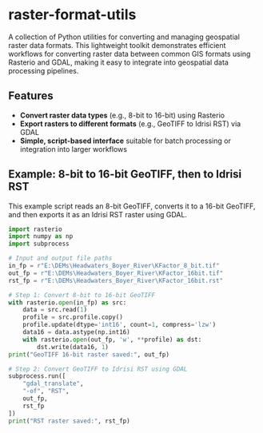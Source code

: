 # raster-format-utils

A collection of Python utilities for converting and managing geospatial raster data formats. This lightweight toolkit demonstrates efficient workflows for converting raster data between common GIS formats using Rasterio and GDAL, making it easy to integrate into geospatial data processing pipelines.

## Features

- **Convert raster data types** (e.g., 8-bit to 16-bit) using Rasterio
- **Export rasters to different formats** (e.g., GeoTIFF to Idrisi RST) via GDAL
- **Simple, script-based interface** suitable for batch processing or integration into larger workflows

## Example: 8-bit to 16-bit GeoTIFF, then to Idrisi RST

This example script reads an 8-bit GeoTIFF, converts it to a 16-bit GeoTIFF, and then exports it as an Idrisi RST raster using GDAL.

```python
import rasterio
import numpy as np
import subprocess

# Input and output file paths
in_fp = r"E:\DEMs\Headwaters_Boyer_River\KFactor_8_bit.tif"
out_fp = r"E:\DEMs\Headwaters_Boyer_River\KFactor_16bit.tif"
rst_fp = r"E:\DEMs\Headwaters_Boyer_River\KFactor_16bit.rst"

# Step 1: Convert 8-bit to 16-bit GeoTIFF
with rasterio.open(in_fp) as src:
    data = src.read(1)
    profile = src.profile.copy()
    profile.update(dtype='int16', count=1, compress='lzw')
    data16 = data.astype(np.int16)
    with rasterio.open(out_fp, 'w', **profile) as dst:
        dst.write(data16, 1)
print("GeoTIFF 16-bit raster saved:", out_fp)

# Step 2: Convert GeoTIFF to Idrisi RST using GDAL
subprocess.run([
    "gdal_translate",
    "-of", "RST",
    out_fp,
    rst_fp
])
print("RST raster saved:", rst_fp)
